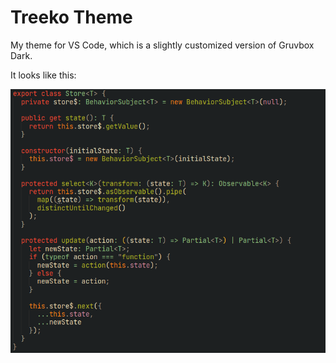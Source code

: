 
# Treeko Theme

My theme for VS Code, which is a slightly customized version of Gruvbox Dark.


It looks like this:

![Treeko Theme Sample](sample/treeko-sample.png)
